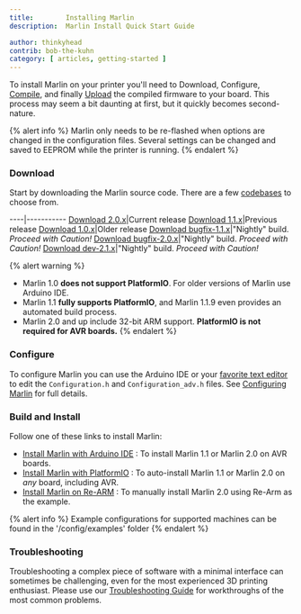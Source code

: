 ```yaml
---
title:        Installing Marlin
description:  Marlin Install Quick Start Guide

author: thinkyhead
contrib: bob-the-kuhn
category: [ articles, getting-started ]
---
```


To install Marlin on your printer you'll need to Download, Configure, [Compile](https://en.wikipedia.org/wiki/Compiler), and finally [Upload](https://www.arduino.cc/en/Guide/Environment#toc9) the compiled firmware to your board. This process may seem a bit daunting at first, but it quickly becomes second-nature.

{% alert info %}
Marlin only needs to be re-flashed when options are changed in the configuration files. Several settings can be changed and saved to EEPROM while the printer is running.
{% endalert %}

### Download

Start by downloading the Marlin source code. There are a few [codebases](https://en.wikipedia.org/wiki/Codebase) to choose from.

----|-----------
[Download 2.0.x](https://github.com/MarlinFirmware/Marlin/archive/2.0.x.zip)|Current release
[Download 1.1.x](https://github.com/MarlinFirmware/Marlin/archive/1.1.x.zip)|Previous release
[Download 1.0.x](https://github.com/MarlinFirmware/Marlin/archive/1.0.x.zip)|Older release
[Download bugfix-1.1.x](https://github.com/MarlinFirmware/Marlin/archive/bugfix-1.1.x.zip)|"Nightly" build. _Proceed with Caution!_
[Download bugfix-2.0.x](https://github.com/MarlinFirmware/Marlin/archive/bugfix-2.0.x.zip)|"Nightly" build. _Proceed with Caution!_
[Download dev-2.1.x](https://github.com/MarlinFirmware/Marlin/archive/dev-2.1.x.zip)|"Nightly" build. _Proceed with Caution!_

{% alert warning %}
- Marlin 1.0 **does not support PlatformIO**. For older versions of Marlin use Arduino IDE.
- Marlin 1.1 **fully supports PlatformIO**, and Marlin 1.1.9 even provides an automated build process.
- Marlin 2.0 and up include 32-bit ARM support. **PlatformIO is not required for AVR boards.**
{% endalert %}

### Configure

To configure Marlin you can use the Arduino IDE or your [favorite text editor](https://www.sublimetext.com/) to edit the `Configuration.h` and `Configuration_adv.h` files. See [Configuring Marlin](/docs/configuration/configuration.html) for full details.

### Build and Install

Follow one of these links to install Marlin:

- [Install Marlin with Arduino IDE](install_arduino.html) : To install Marlin 1.1 or Marlin 2.0 on AVR boards.
- [Install Marlin with PlatformIO](install_platformio.html) : To auto-install Marlin 1.1 or Marlin 2.0 on _any_ board, including AVR.
- [Install Marlin on Re-ARM](install_rearm.html) : To manually install Marlin 2.0 using Re-Arm as the example.

{% alert info %}
Example configurations for supported machines can be found in the '/config/examples' folder
{% endalert %}


### Troubleshooting

Troubleshooting a complex piece of software with a minimal interface can sometimes be challenging, even for the most experienced 3D printing enthusiast. Please use our [Troubleshooting Guide](troubleshooting.html) for workthroughs of the most common problems.
